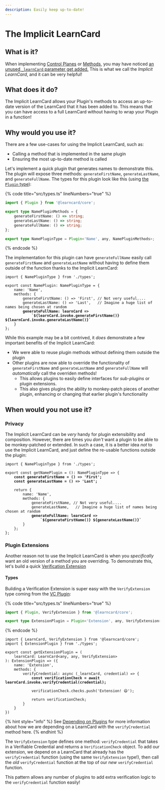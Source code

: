 ```yaml
---
description: Easily keep up-to-date!
---
```


# The Implicit LearnCard

## What is it?

When implementing [Control Planes](implementing-control-planes.md) or [Methods](implementing-methods.md), you may have noticed [an unused `_learnCard` parameter get added.](implementing-control-planes.md#putting-it-all-together) This is what we call the _Implicit LearnCard_, and it can be very helpful!

## What does it do?

The Implicit LearnCard allows your Plugin's methods to access an up-to-date version of the LearnCard that it has been added to. This means that you can have access to a full LearnCard without having to wrap your Plugin in a function!

## Why would you use it?

There are a few use-cases for using the Implicit LearnCard, such as:

* Calling a method that is implemented in the same plugin
* Ensuring the most up-to-date method is called

Let's implement a quick plugin that generates names to demonstrate this. The plugin will expose three methods: `generateFirstName`, `generateLastName`, and `generateFullName`. The types for this plugin look like this (using [the `Plugin` type](the-plugin-type.md)):

{% code title="src/types.ts" lineNumbers="true" %}
```typescript
import { Plugin } from '@learncard/core';

export type NamePluginMethods = {
    generateFirstName: () => string;
    generateLastName: () => string;
    generateFullName: () => string;
};

export type NamePluginType = Plugin<'Name', any, NamePluginMethods>;
```
{% endcode %}

The implementation for this plugin can have `generateFullName` easily call `generateFirstName` and `generateLastName` without having to define them outside of the function thanks to the Implicit LearnCard:

<pre class="language-typescript" data-title="src/index.ts" data-line-numbers><code class="lang-typescript">import { NamePluginType } from './types';

export const NamePlugin: NamePluginType = {
    name: 'Name',
    methods: {
        generateFirstName: () => 'First', // Not very useful....
        generateLastName: () => 'Last',   // Imagine a huge list of names being chosen at random
<strong>        generateFullName: learnCard => 
</strong><strong>            `${learnCard.invoke.generateFirstName()} ${learnCard.invoke.generateLastName()}`
</strong>    }
};</code></pre>

While this example may be a bit contrived, it _does_ demonstrate a few important benefits of the Implicit LearnCard:

* We were able to reuse plugin methods without defining them outside the plugin
* Other plugins are now able to override the functionality of `generateFirstName` and `generateLastName` and `generateFullName` will _automatically_ call the overriden methods!
  * This allows plugins to easily define interfaces for _sub-plugins_ or plugin extensions.
  * This also gives plugins the ability to monkey-patch pieces of another plugin, enhancing or changing that earlier plugin's functionality

## When would you not use it?

### Privacy

The Implicit LearnCard can be _very_ handy for plugin extensibility and composition. However, there are times you _don't_ want a plugin to be able to be monkey-patched or extended. In such a case, it is a better idea _not_ to use the Implicit LearnCard, and just define the re-usable functions outside the plugin:

<pre class="language-typescript" data-title="src/index.ts" data-line-numbers><code class="lang-typescript">import { NamePluginType } from './types';

export const getNamePlugin = (): NamePluginType => {
<strong>    const generateFirstName = () => 'First';
</strong><strong>    const generateLastName = () => 'Last';
</strong>    
    return {
        name: 'Name',
        methods: {
            generateFirstName, // Not very useful....
            generateLastName,   // Imagine a huge list of names being chosen at random
<strong>            generateFullName: learnCard => 
</strong><strong>                `${generateFirstName()} ${generateLastName()}`
</strong>        }
    };
};</code></pre>

### Plugin Extensions

Another reason not to use the Implicit LearnCard is when you _specifically_ want an old version of a method you are overriding. To demonstrate this, let's build a quick [Verification Extension](../official-plugins/vc/#verification-extension)

#### Types

Building a Verification Extension is super easy with the `VerifyExtension` type coming from the [VC Plugin](../official-plugins/vc/):&#x20;

{% code title="src/types.ts" lineNumbers="true" %}
```typescript
import { Plugin, VerifyExtension } from '@learncard/core';

export type ExtensionPlugin = Plugin<'Extension', any, VerifyExtension>;
```
{% endcode %}

<pre class="language-typescript" data-title="src/index.ts" data-line-numbers><code class="lang-typescript">import { LearnCard, VerifyExtension } from '@learncard/core';
import { ExtensionPlugin } from './types';

export const getExtensionPlugin = (
    learnCard: LearnCard&#x3C;any, any, VerifyExtension>
): ExtensionPlugin => ({
    name: 'Extension',
    methods: {
        verifyCredential: async (_learnCard, credential) => {
<strong>            const verificationCheck = await learnCard.invoke.verifyCredential(credential);
</strong>            
            verificationCheck.checks.push('Extension! 😄');
            
            return verificationCheck;
        }
    }
})</code></pre>

{% hint style="info" %}
See [Depending on Plugins](depending-on-plugins.md) for more information about how we are depending on a LearnCard with the `verifyCredential` method here.
{% endhint %}

The `VerifyExtension` type defines one method: `verifyCredential` that takes in a Verifiable Credential and returns a `VerificationCheck` object. To add our extension, we depend on a LearnCard that already has the `verifyCredential` function (using the same `VerifyExtension` type!), then call the _old_ `verifyCredential` function at the top of our _new_ `verifyCredential` function.

This pattern allows any number of plugins to add extra verification logic to the `verifyCredential` function easily!
